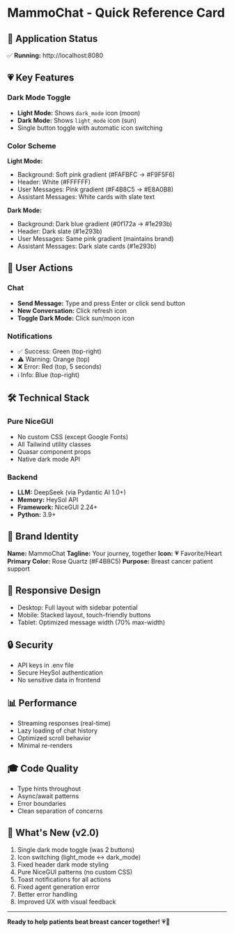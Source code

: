 # MammoChat - Quick Reference Card

## 🚀 Application Status
✅ **Running:** http://localhost:8080

## 💗 Key Features

### Dark Mode Toggle
- **Light Mode:** Shows `dark_mode` icon (moon)
- **Dark Mode:** Shows `light_mode` icon (sun)
- Single button toggle with automatic icon switching

### Color Scheme
**Light Mode:**
- Background: Soft pink gradient (#FAFBFC → #F9F5F6)
- Header: White (#FFFFFF)
- User Messages: Pink gradient (#F4B8C5 → #E8A0B8)
- Assistant Messages: White cards with slate text

**Dark Mode:**
- Background: Dark blue gradient (#0f172a → #1e293b)
- Header: Dark slate (#1e293b)
- User Messages: Same pink gradient (maintains brand)
- Assistant Messages: Dark slate cards (#1e293b)

## 🎯 User Actions

### Chat
- **Send Message:** Type and press Enter or click send button
- **New Conversation:** Click refresh icon
- **Toggle Dark Mode:** Click sun/moon icon

### Notifications
- ✅ Success: Green (top-right)
- ⚠️ Warning: Orange (top)
- ❌ Error: Red (top, 5 seconds)
- ℹ️ Info: Blue (top-right)

## 🛠️ Technical Stack

### Pure NiceGUI
- No custom CSS (except Google Fonts)
- All Tailwind utility classes
- Quasar component props
- Native dark mode API

### Backend
- **LLM:** DeepSeek (via Pydantic AI 1.0+)
- **Memory:** HeySol API
- **Framework:** NiceGUI 2.24+
- **Python:** 3.9+

## 🎨 Brand Identity

**Name:** MammoChat
**Tagline:** Your journey, together
**Icon:** 💗 Favorite/Heart
**Primary Color:** Rose Quartz (#F4B8C5)
**Purpose:** Breast cancer patient support

## 📱 Responsive Design
- Desktop: Full layout with sidebar potential
- Mobile: Stacked layout, touch-friendly buttons
- Tablet: Optimized message width (70% max-width)

## 🔒 Security
- API keys in .env file
- Secure HeySol authentication
- No sensitive data in frontend

## 📊 Performance
- Streaming responses (real-time)
- Lazy loading of chat history
- Optimized scroll behavior
- Minimal re-renders

## 🎓 Code Quality
- Type hints throughout
- Async/await patterns
- Error boundaries
- Clean separation of concerns

## 🌟 What's New (v2.0)
1. Single dark mode toggle (was 2 buttons)
2. Icon switching (light_mode ↔ dark_mode)
3. Fixed header dark mode styling
4. Pure NiceGUI patterns (no custom CSS)
5. Toast notifications for all actions
6. Fixed agent generation error
7. Better error handling
8. Improved UX with visual feedback

---

**Ready to help patients beat breast cancer together!** 💗🚀
